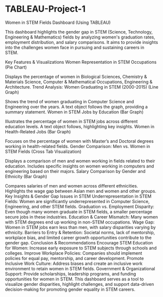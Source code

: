 # TABLEAU-Project-1
Women in STEM Fields Dashboard (Using TABLEAU)

This dashboard highlights the gender gap in STEM (Science, Technology, Engineering & Mathematics) fields by analyzing women's graduation rates, employment distribution, and salary comparisons. It aims to provide insights into the challenges women face in pursuing and sustaining careers in STEM.

Key Features & Visualizations
Women Representation in STEM Occupations (Pie Chart)

Displays the percentage of women in Biological Sciences, Chemistry & Materials Science, Computer & Mathematical Occupations, Engineering & Architecture.
Trend Analysis: Women Graduating in STEM (2000-2015) (Line Graph)

Shows the trend of women graduating in Computer Science and Engineering over the years.
A text object follows the graph, providing a summary statement.
Women in STEM Jobs by Education (Bar Graph)

Illustrates the percentage of women in STEM jobs across different education levels.
A text object follows, highlighting key insights.
Women in Health-Related Jobs (Bar Graph)

Focuses on the percentage of women with Master’s and Doctoral degrees working in health-related fields.
Gender Comparison: Men vs. Women in STEM Fields (Cross Tab Visualization)

Displays a comparison of men and women working in fields related to their education.
Includes specific insights on women working in computers and engineering based on their majors.
Salary Comparison by Gender and Ethnicity (Bar Graph)

Compares salaries of men and women across different ethnicities.
Highlights the wage gap between Asian men and women and other groups.
Key Insights & Gender Gap Issues in STEM
Underrepresentation in STEM Fields: Women are significantly underrepresented in Computer Science, Engineering, and other STEM fields.
Graduation vs. Employment Disparity: Even though many women graduate in STEM fields, a smaller percentage secure jobs in these industries.
Education & Career Mismatch: Many women with STEM degrees end up working in non-STEM occupations.
Wage Gap: Women in STEM jobs earn less than men, with salary disparities varying by ethnicity.
Barriers to Entry & Retention: Societal norms, lack of mentorship, workplace bias, and limited career growth opportunities contribute to the gender gap.
Conclusion & Recommendations
Encourage STEM Education for Women: Increase early exposure to STEM subjects through schools and colleges.
Improve Workplace Policies: Companies should implement policies for equal pay, mentorship, and career development.
Promote Inclusive Work Culture: Address biases and create an inclusive work environment to retain women in STEM fields.
Government & Organizational Support: Provide scholarships, leadership programs, and funding opportunities for women in STEM.
This dashboard serves as a tool to visualize gender disparities, highlight challenges, and support data-driven decision-making for promoting gender equality in STEM careers.
